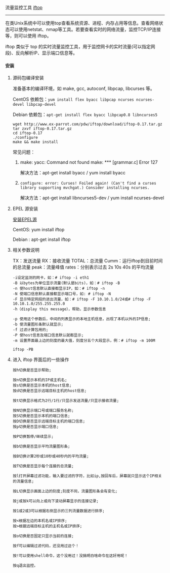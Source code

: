 流量监控工具 [iftop](http://www.ex-parrot.com/~pdw/iftop/)

---

在类Unix系统中可以使用top查看系统资源、进程、内存占用等信息。查看网络状态可以使用netstat、nmap等工具。若要查看实时的网络流量，监控TCP/IP连接等，则可以使用 iftop。

iftop 类似于 top 的实时流量监控工具，用于监控网卡的实时流量(可以指定网段)、反向解析IP、显示端口信息等。

#### 安装

1. 源码包编译安装

   准备基本的编译环境，如 make, gcc, autoconf, libpcap, libcurses 等。

   CentOS 依赖包：`yum install flex byacc libpcap ncurses ncurses-devel libpcap-devel`

   Debian 依赖包：`apt-get install flex byacc libpcap0.8 libncurses5`

   

   ```shell
   wget http://www.ex-parrot.com/pdw/iftop/download/iftop-0.17.tar.gz
   tar zxvf iftop-0.17.tar.gz
   cd iftop-0.17
   ./configure
   make && make install
   ```

   常见问题：

   1. make: yacc: Command not found
      make: *** [grammar.c] Error 127

      解决方法：apt-get install byacc  /  yum install byacc

   2. ` configure: error: Curses! Foiled again!
      (Can't find a curses library supporting mvchgat.)
      Consider installing ncurses. `

      解决方法：apt-get install libncurses5-dev /   yum install ncurses-devel

      

2. EPEL 源安装

   [安装EPEL源](https://www.vpser.net/manage/centos-rhel-linux-third-party-source-epel.html?spm=a2c6h.12873639.article-detail.10.4b432b30frVxzp)

   CentOS: yum install iftop

   Debian : apt-get install iftop

3. 相关参数说明

   TX：发送流量
   RX：接收流量
   TOTAL：总流量
   Cumm：运行iftop到目前时间的总流量
   peak：流量峰值
   rates：分别表示过去 2s 10s 40s 的平均流量

   ```shell
   -i设定监测的网卡，如：# iftop -i eth1
   -B 以bytes为单位显示流量(默认是bits)，如：# iftop -B
   -n 使host信息默认直接都显示IP，如：# iftop -n
   -N 使端口信息默认直接都显示端口号，如: # iftop -N
   -F 显示特定网段的进出流量，如：# iftop -F 10.10.1.0/24或# iftop -F 10.10.1.0/255.255.255.0
   -h（display this message），帮助，显示参数信息
   
   -p 使用这个参数后，中间的列表显示的本地主机信息，出现了本机以外的IP信息;
   -b 使流量图形条默认就显示;
   -f 过滤计算包用的;
   -P 使host信息及端口信息默认就都显示;
   -m 设置界面最上边的刻度的最大值，刻度分五个大段显示，例：# iftop -m 100M
   ```

   `iftop -PB`

   

4. 进入 iftop 界面后的一些操作

   ```shell
   按h切换是否显示帮助;
   
   按n切换显示本机的IP或主机名;
   按s切换是否显示本机的host信息;
   按d切换是否显示远端目标主机的host信息;
   
   按t切换显示格式为2行/1行/只显示发送流量/只显示接收流量;
   
   按N切换显示端口号或端口服务名称;
   按S切换是否显示本机的端口信息;
   按D切换是否显示远端目标主机的端口信息;
   按p切换是否显示端口信息;
   
   按P切换暂停/继续显示;
   
   按b切换是否显示平均流量图形条;
   
   按B切换计算2秒或10秒或40秒内的平均流量;
   
   按T切换是否显示每个连接的总流量;
   
   按l打开屏幕过滤功能，输入要过滤的字符，比如ip,按回车后，屏幕就只显示这个IP相关的流量信息;
   
   按L切换显示画面上边的刻度;刻度不同，流量图形条会有变化;
   
   按j或按k可以向上或向下滚动屏幕显示的连接记录;
   
   按1或2或3可以根据右侧显示的三列流量数据进行排序;
   
   按<根据左边的本机名或IP排序;
   按>根据远端目标主机的主机名或IP排序;
   
   按o切换是否固定只显示当前的连接;
   
   按f可以编辑过滤代码，还没用过这个！
   
   按!可以使用shell命令，这个没用过！没搞明白啥命令在这好用呢！
   
   按q退出监控。
   ```

   